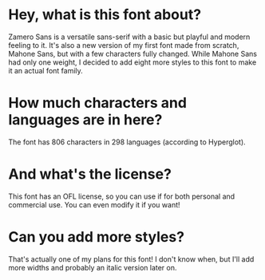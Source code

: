 # Hey, what is this font about?
Zamero Sans is a versatile sans-serif with a basic but playful and modern feeling to it.
It's also a new version of my first font made from scratch, Mahone Sans, but with a few characters fully changed. While Mahone Sans had only one weight, I decided to add eight more styles to this font to make it an actual font family.

# How much characters and languages are in here?
The font has 806 characters in 298 languages (according to Hyperglot).

# And what's the license?
This font has an OFL license, so you can use if for both personal and commercial use. You can even modify it if you want!

# Can you add more styles?
That's actually one of my plans for this font! I don't know when, but I'll add more widths and probably an italic version later on.
